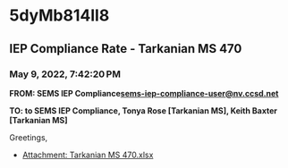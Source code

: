 # 5dyMb814ll8
## IEP Compliance Rate - Tarkanian MS 470
### May 9, 2022, 7:42:20 PM
**FROM: SEMS IEP Compliance<sems-iep-compliance-user@nv.ccsd.net>**

**TO: to SEMS IEP Compliance, Tonya Rose [Tarkanian MS], Keith Baxter [Tarkanian MS]**


Greetings,  





* [Attachment: Tarkanian MS 470.xlsx](5dyMb814ll8-attachment-1.xlsx)
